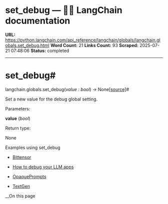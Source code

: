 # set_debug — 🦜🔗 LangChain  documentation

**URL:** https://python.langchain.com/api_reference/langchain/globals/langchain.globals.set_debug.html
**Word Count:** 21
**Links Count:** 93
**Scraped:** 2025-07-21 07:48:06
**Status:** completed

---

# set\_debug\#

langchain.globals.set\_debug\(_value : bool_\) → None[\[source\]](https://python.langchain.com/api_reference/_modules/langchain/globals.html#set_debug)\#     

Set a new value for the debug global setting.

Parameters:     

**value** \(_bool_\)

Return type:     

None

Examples using set\_debug

  * [Bittensor](https://python.langchain.com/docs/integrations/llms/bittensor/)

  * [How to debug your LLM apps](https://python.langchain.com/docs/how_to/debugging/)

  * [OpaquePrompts](https://python.langchain.com/docs/integrations/llms/opaqueprompts/)

  * [TextGen](https://python.langchain.com/docs/integrations/llms/textgen/)

__On this page